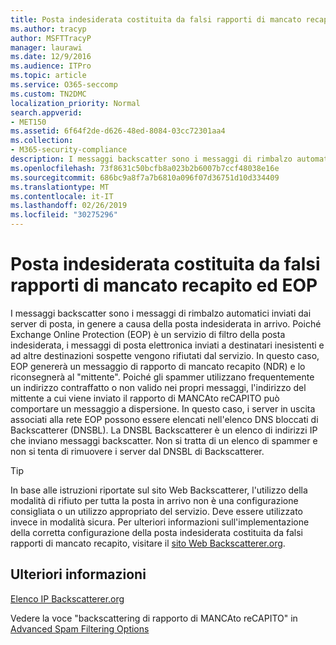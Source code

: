 ```yaml
---
title: Posta indesiderata costituita da falsi rapporti di mancato recapito ed EOP
ms.author: tracyp
author: MSFTTracyP
manager: laurawi
ms.date: 12/9/2016
ms.audience: ITPro
ms.topic: article
ms.service: O365-seccomp
ms.custom: TN2DMC
localization_priority: Normal
search.appverid:
- MET150
ms.assetid: 6f64f2de-d626-48ed-8084-03cc72301aa4
ms.collection:
- M365-security-compliance
description: I messaggi backscatter sono i messaggi di rimbalzo automatici inviati dai server di posta, in genere a causa della posta indesiderata in arrivo. La DNSBL Backscatterer è un elenco di indirizzi IP che inviano messaggi backscatter. Non si tratta di un elenco di spammer e non si tenta di rimuovere i server dal DNSBL di Backscatterer.
ms.openlocfilehash: 73f8631c50bcfb8a023b2b6007b7ccf48038e16e
ms.sourcegitcommit: 686bc9a8f7a7b6810a096f07d36751d10d334409
ms.translationtype: MT
ms.contentlocale: it-IT
ms.lasthandoff: 02/26/2019
ms.locfileid: "30275296"
---
```

# <a name="backscatter-messages-and-eop"></a>Posta indesiderata costituita da falsi rapporti di mancato recapito ed EOP

I messaggi backscatter sono i messaggi di rimbalzo automatici inviati dai server di posta, in genere a causa della posta indesiderata in arrivo. Poiché Exchange Online Protection (EOP) è un servizio di filtro della posta indesiderata, i messaggi di posta elettronica inviati a destinatari inesistenti e ad altre destinazioni sospette vengono rifiutati dal servizio. In questo caso, EOP genererà un messaggio di rapporto di mancato recapito (NDR) e lo riconsegnerà al "mittente". Poiché gli spammer utilizzano frequentemente un indirizzo contraffatto o non valido nei propri messaggi, l'indirizzo del mittente a cui viene inviato il rapporto di MANCAto reCAPITO può comportare un messaggio a dispersione. In questo caso, i server in uscita associati alla rete EOP possono essere elencati nell'elenco DNS bloccati di Backscatterer (DNSBL). La DNSBL Backscatterer è un elenco di indirizzi IP che inviano messaggi backscatter. Non si tratta di un elenco di spammer e non si tenta di rimuovere i server dal DNSBL di Backscatterer. 
  
> [!TIP]
> In base alle istruzioni riportate sul sito Web Backscatterer, l'utilizzo della modalità di rifiuto per tutta la posta in arrivo non è una configurazione consigliata o un utilizzo appropriato del servizio. Deve essere utilizzato invece in modalità sicura. Per ulteriori informazioni sull'implementazione della corretta configurazione della posta indesiderata costituita da falsi rapporti di mancato recapito, visitare il [sito Web Backscatterer.org](http://www.backscatterer.org/?target=usage). 
  
## <a name="for-more-information"></a>Ulteriori informazioni

[Elenco IP Backscatterer.org](https://blogs.msdn.com/b/tzink/archive/2012/08/22/the-backscatterer-org-ip-list.aspx)
  
Vedere la voce "backscattering di rapporto di MANCAto reCAPITO" in [Advanced Spam Filtering Options](advanced-spam-filtering-asf-options.md)
  

